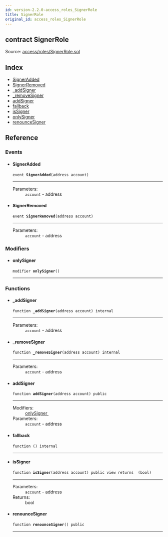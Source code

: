```yaml
---
id: version-2.2.0-access_roles_SignerRole
title: SignerRole
original_id: access_roles_SignerRole
---
```


<div class="contract-doc"><div class="contract"><h2 class="contract-header"><span class="contract-kind">contract</span> SignerRole</h2><div class="source">Source: <a href="https://github.com/OpenZeppelin/zeppelin-solidity/blob/v2.2.0/contracts/access/roles/SignerRole.sol" target="_blank">access/roles/SignerRole.sol</a></div></div><div class="index"><h2>Index</h2><ul><li><a href="access_roles_SignerRole.html#SignerAdded">SignerAdded</a></li><li><a href="access_roles_SignerRole.html#SignerRemoved">SignerRemoved</a></li><li><a href="access_roles_SignerRole.html#_addSigner">_addSigner</a></li><li><a href="access_roles_SignerRole.html#_removeSigner">_removeSigner</a></li><li><a href="access_roles_SignerRole.html#addSigner">addSigner</a></li><li><a href="access_roles_SignerRole.html#">fallback</a></li><li><a href="access_roles_SignerRole.html#isSigner">isSigner</a></li><li><a href="access_roles_SignerRole.html#onlySigner">onlySigner</a></li><li><a href="access_roles_SignerRole.html#renounceSigner">renounceSigner</a></li></ul></div><div class="reference"><h2>Reference</h2><div class="events"><h3>Events</h3><ul><li><div class="item event"><span id="SignerAdded" class="anchor-marker"></span><h4 class="name">SignerAdded</h4><div class="body"><code class="signature">event <strong>SignerAdded</strong><span>(address account) </span></code><hr/><dl><dt><span class="label-parameters">Parameters:</span></dt><dd><div><code>account</code> - address</div></dd></dl></div></div></li><li><div class="item event"><span id="SignerRemoved" class="anchor-marker"></span><h4 class="name">SignerRemoved</h4><div class="body"><code class="signature">event <strong>SignerRemoved</strong><span>(address account) </span></code><hr/><dl><dt><span class="label-parameters">Parameters:</span></dt><dd><div><code>account</code> - address</div></dd></dl></div></div></li></ul></div><div class="modifiers"><h3>Modifiers</h3><ul><li><div class="item modifier"><span id="onlySigner" class="anchor-marker"></span><h4 class="name">onlySigner</h4><div class="body"><code class="signature">modifier <strong>onlySigner</strong><span>() </span></code><hr/></div></div></li></ul></div><div class="functions"><h3>Functions</h3><ul><li><div class="item function"><span id="_addSigner" class="anchor-marker"></span><h4 class="name">_addSigner</h4><div class="body"><code class="signature">function <strong>_addSigner</strong><span>(address account) </span><span>internal </span></code><hr/><dl><dt><span class="label-parameters">Parameters:</span></dt><dd><div><code>account</code> - address</div></dd></dl></div></div></li><li><div class="item function"><span id="_removeSigner" class="anchor-marker"></span><h4 class="name">_removeSigner</h4><div class="body"><code class="signature">function <strong>_removeSigner</strong><span>(address account) </span><span>internal </span></code><hr/><dl><dt><span class="label-parameters">Parameters:</span></dt><dd><div><code>account</code> - address</div></dd></dl></div></div></li><li><div class="item function"><span id="addSigner" class="anchor-marker"></span><h4 class="name">addSigner</h4><div class="body"><code class="signature">function <strong>addSigner</strong><span>(address account) </span><span>public </span></code><hr/><dl><dt><span class="label-modifiers">Modifiers:</span></dt><dd><a href="access_roles_SignerRole.html#onlySigner">onlySigner </a></dd><dt><span class="label-parameters">Parameters:</span></dt><dd><div><code>account</code> - address</div></dd></dl></div></div></li><li><div class="item function"><span id="fallback" class="anchor-marker"></span><h4 class="name">fallback</h4><div class="body"><code class="signature">function <strong></strong><span>() </span><span>internal </span></code><hr/></div></div></li><li><div class="item function"><span id="isSigner" class="anchor-marker"></span><h4 class="name">isSigner</h4><div class="body"><code class="signature">function <strong>isSigner</strong><span>(address account) </span><span>public </span><span>view </span><span>returns  (bool) </span></code><hr/><dl><dt><span class="label-parameters">Parameters:</span></dt><dd><div><code>account</code> - address</div></dd><dt><span class="label-return">Returns:</span></dt><dd>bool</dd></dl></div></div></li><li><div class="item function"><span id="renounceSigner" class="anchor-marker"></span><h4 class="name">renounceSigner</h4><div class="body"><code class="signature">function <strong>renounceSigner</strong><span>() </span><span>public </span></code><hr/></div></div></li></ul></div></div></div>
